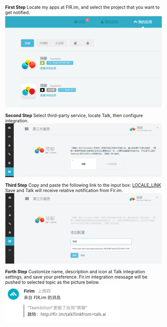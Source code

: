 
**First Step** Locate my apps at FIR.im, and select the project that you want to get notified.
![](../images/inte-guide/sample-firim-1.png)

**Second Step** Select third-party service, locate Talk, then configure integration.
![](../images/inte-guide/sample-firim-2.png)

**Third Step** Copy and paste the following link to the input box: [LOCALE_LINK](#)
Save and Talk will receive relative notification from Fir.im.
![](../images/inte-guide/sample-firim-3.png)

**Forth Step** Customize name, description and icon at Talk integration settings, and save your preference. Fir.im integration message will be pushed to selected topic as the picture below.
![](../images/inte-guide/notice-firim.png)
